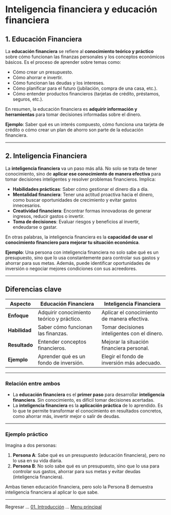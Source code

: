 
# Inteligencia financiera y educación financiera

## **1. Educación Financiera**

La **educación financiera** se refiere al **conocimiento teórico y práctico** sobre cómo funcionan las finanzas personales y los conceptos económicos básicos. Es el proceso de aprender sobre temas como:

- Cómo crear un presupuesto.
- Cómo ahorrar e invertir.
- Cómo funcionan las deudas y los intereses.
- Cómo planificar para el futuro (jubilación, compra de una casa, etc.).
- Cómo entender productos financieros (tarjetas de crédito, préstamos, seguros, etc.).

En resumen, la educación financiera es **adquirir información y herramientas** para tomar decisiones informadas sobre el dinero.

**Ejemplo**: Saber qué es un interés compuesto, cómo funciona una tarjeta de crédito o cómo crear un plan de ahorro son parte de la educación financiera.

---

## **2. Inteligencia Financiera**

La **inteligencia financiera** va un paso más allá. No solo se trata de tener conocimiento, sino de **aplicar ese conocimiento de manera efectiva** para tomar decisiones inteligentes y resolver problemas financieros. Implica:

- **Habilidades prácticas**: Saber cómo gestionar el dinero día a día.
- **Mentalidad financiera**: Tener una actitud proactiva hacia el dinero, como buscar oportunidades de crecimiento y evitar gastos innecesarios.
- **Creatividad financiera**: Encontrar formas innovadoras de generar ingresos, reducir gastos o invertir.
- **Toma de decisiones**: Evaluar riesgos y beneficios al invertir, endeudarse o gastar.

En otras palabras, la inteligencia financiera es la **capacidad de usar el conocimiento financiero para mejorar tu situación económica**.

**Ejemplo**: Una persona con inteligencia financiera no solo sabe qué es un presupuesto, sino que lo usa constantemente para controlar sus gastos y ahorrar para sus metas. Además, puede identificar oportunidades de inversión o negociar mejores condiciones con sus acreedores.

---

## **Diferencias clave**

| **Aspecto**              | **Educación Financiera**                          | **Inteligencia Financiera**                      |
|--------------------------|--------------------------------------------------|-------------------------------------------------|
| **Enfoque**              | Adquirir conocimiento teórico y práctico.        | Aplicar el conocimiento de manera efectiva.     |
| **Habilidad**            | Saber cómo funcionan las finanzas.               | Tomar decisiones inteligentes con el dinero.    |
| **Resultado**            | Entender conceptos financieros.                  | Mejorar la situación financiera personal.       |
| **Ejemplo**              | Aprender qué es un fondo de inversión.           | Elegir el fondo de inversión más adecuado.      |

---

### **Relación entre ambos**

- La **educación financiera** es el **primer paso** para desarrollar **inteligencia financiera**. Sin conocimiento, es difícil tomar decisiones acertadas.
- La **inteligencia financiera** es la **aplicación práctica** de lo aprendido. Es lo que te permite transformar el conocimiento en resultados concretos, como ahorrar más, invertir mejor o salir de deudas.

---

### **Ejemplo práctico**

Imagina a dos personas:

1. **Persona A**: Sabe qué es un presupuesto (educación financiera), pero no lo usa en su vida diaria.
2. **Persona B**: No solo sabe qué es un presupuesto, sino que lo usa para controlar sus gastos, ahorrar para sus metas y evitar deudas (inteligencia financiera).

Ambas tienen educación financiera, pero solo la Persona B demuestra inteligencia financiera al aplicar lo que sabe.

---

Regresar ... [01. Introducción](../01-introduccion.md) ... [Menu principal](../../SUMMARY.md)
